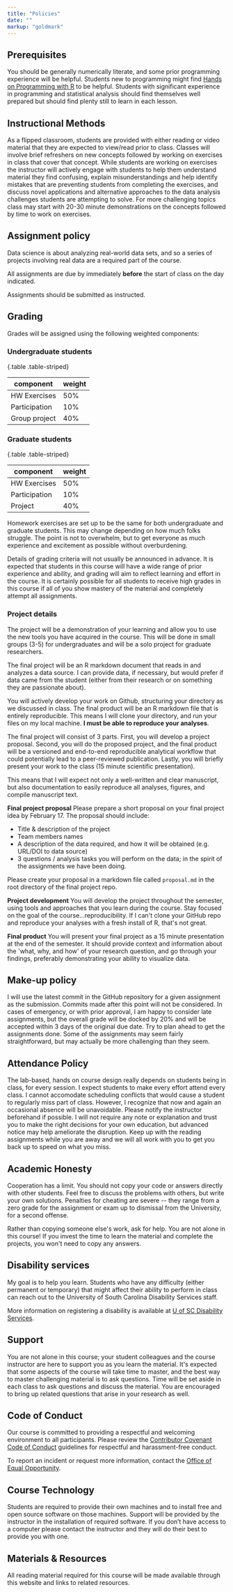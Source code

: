 ```yaml
---
title: "Policies"
date: ""
markup: "goldmark"
---
```



## Prerequisites

You should be generally numerically literate, and some prior programming experience will be helpful. Students new to programming might find [Hands on Programming with R](http://amzn.com/1449359019) to be helpful. Students with significant experience in programming and statistical analysis should find themselves well prepared but should find plenty still to learn in each lesson.



## Instructional Methods

As a flipped classroom, students are provided with either reading or video material that they are expected to view/read prior to class. Classes will involve brief refreshers on new concepts followed by working on exercises in class that cover that concept. While students are working on exercises the instructor will actively engage with students to help them understand material they find confusing, explain misunderstandings and help identify mistakes that are preventing students from completing the exercises, and discuss novel applications and alternative approaches to the data analysis challenges students are attempting to solve. For more challenging topics class may start with 20-30 minute demonstrations on the concepts followed by time to work on exercises.


## Assignment policy

Data science is about analyzing real-world data sets, and so a series of projects involving real data are a required part of the course. 

All assignments are due by immediately **before** the start of class on the day indicated. 

Assignments should be submitted as instructed.




## Grading

Grades will be assigned using the following weighted components:

### Undergraduate students 

{.table .table-striped}

component      | weight
---------------|-----
HW Exercises   | 50% 
Participation  | 10% 
Group project  | 40% 





### Graduate students

{.table .table-striped}

component      | weight
---------------|-----
HW Exercises   | 50% 
Participation  | 10% 
Project        | 40% 


Homework exercises are set up to be the same for both undergraduate and graduate students. This may change depending on how much folks struggle. The point is not to overwhelm, but to get everyone as much experience and excitement as possible without overburdening. 

Details of grading criteria will not usually be announced in advance. It is expected that students in this course will have a wide range of prior experience and ability, and grading will aim to reflect learning and effort in the course. It is certainly possible for all students to receive high grades in this course if all of you show mastery of the material and completely attempt all assignments.


### Project details 

The project will be a demonstration of your learning and allow you to use the new tools you have acquired in the course. This will be done in small groups (3-5) for undergraduates and will be a solo project for graduate researchers. 

The final project will be an R markdown document that reads in and analyzes a data source. I can provide data, if necessary, but would prefer if data came from the student (either from their research or on something they are passionate about). 

You will actively develop your work on Github, structuring your directory as we discussed in class. The final product will be an R markdown file that is entirely reproducible. This means I will clone your directory, and run your files on my local machine. **I must be able to reproduce your analyses**.

The final project will consist of 3 parts. First, you will develop a project proposal. Second, you will do the proposed project, and the final product will be a versioned and end-to-end reproducible analytical workflow that could potentially lead to a peer-reviewed publication. Lastly, you will briefly present your work to the class (15 minute scientific presentation). 

This means that I will expect not only a well-written and clear manuscript, but also documentation to easily reproduce all analyses, figures, and compile manuscript text.


**Final project proposal**
Please prepare a short proposal on your final project idea by February 17. The proposal should include:

- Title & description of the project
- Team members names
- A description of the data required, and how it will be obtained (e.g. URL/DOI to data source)
- 3 questions / analysis tasks you will perform on the data; in the spirit of the assignments we have been doing.

Please create your proposal in a markdown file called `proposal.md` in the root directory of the final project repo.


**Project development**
You will develop the project throughout the semester, using tools and approaches that you learn during the course. Stay focused on the goal of the course...reproducibility. If I can't clone your GitHub repo and reproduce your analyses with a fresh install of R, that's not great. 


**Final product**
You will present your final project as a 15 minute presentation at the end of the semester. It should provide context and information about the 'what, why, and how' of your research question, and go through your findings, preferably demonstrating your ability to visualize data. 








## Make-up policy

I will use the latest commit in the GitHub repository for a given assignment as the submission. Commits made after this point will not be considered. In cases of emergency, or with prior approval, I am happy to consider late assignments, but the overall grade will be docked by 20% and will be accepted within 3 days of the original due date. Try to plan ahead to get the assignments done. Some of the assignments may seem fairly straightforward, but may actually be more challenging than they seem.






## Attendance Policy

The lab-based, hands on course design really depends on students being in class, for every session.
I expect students to make every effort attend every class. I cannot accomodate scheduling conflicts that would cause a student to regularly miss part of class. However, I recognize that now and again an occasional absence will be unavoidable. Please notify the instructor beforehand if possible. I will not require any note or explanation and trust you to make the right decisions for your own education, but advanced notice may help ameliorate the disruption. Keep up with the reading assignments while you are away and we will all work with you to get you back up to speed on what you miss. 



## Academic Honesty

Cooperation has a limit. You should not copy your code or answers directly with other students. Feel free to discuss the problems with others, but write your own solutions. Penalties for cheating are severe -- they range from a zero grade for the assignment or exam up to dismissal from the University, for a second offense.

Rather than copying someone else's work, ask for help. You are not alone in this course! If you invest the time to learn the material and complete the projects, you won't need to copy any answers.





## Disability services

My goal is to help you learn. Students who have any difficulty (either permanent or temporary) that might affect their ability to perform in class can reach out to the University of South Carolina Disability Services staff. 

More information on registering a disability is available at [U of SC Disability Services](https://sc.edu/about/offices_and_divisions/student_disability_resource_center/index.php).




## Support

You are not alone in this course; your student colleagues and the course instructor are here to support you as you learn the material. It's expected that some aspects of the course will take time to master, and the best way to master challenging material is to ask questions. Time will be set aside in each class to ask questions and discuss the material. You are encouraged to bring up related questions that arise in your research as well.




## Code of Conduct

Our course is committed to providing a respectful and welcoming  environment to all participants.  Please review the [Contributor Covenant Code of Conduct](https://github.com/biolDataScience/biolDataScience.github.io/blob/master/CodeOfConduct.md) guidelines for respectful and harassment-free conduct. 

To report an incident or request more information, contact the [Office of Equal Opportunity](https://sc.edu/about/offices_and_divisions/equal_opportunities_programs/).




## Course Technology

Students are required to provide their own machines and to install free and open source software on those machines. Support will be provided by the instructor in the installation of required software. If you don’t have access to a computer please contact the instructor and they will do their best to provide you with one.



## Materials & Resources

All reading material required for this course will be made available through this website and links to related resources. 



